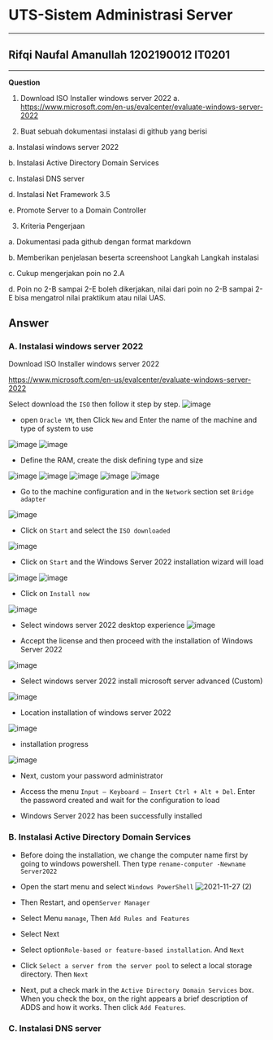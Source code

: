 # UTS-Sistem Administrasi Server
------
## Rifqi Naufal Amanullah 1202190012    IT0201
------
**Question**
1. Download ISO Installer windows server 2022 a. https://www.microsoft.com/en-us/evalcenter/evaluate-windows-server-2022

2. Buat sebuah dokumentasi instalasi di github yang berisi

  a. Instalasi windows server 2022

  b. Instalasi Active Directory Domain Services

  c. Instalasi DNS server

  d. Instalasi Net Framework 3.5

  e. Promote Server to a Domain Controller

3. Kriteria Pengerjaan

  a. Dokumentasi pada github dengan format markdown
 
  b. Memberikan penjelasan beserta screenshoot Langkah Langkah instalasi

  c. Cukup mengerjakan poin no 2.A

  d. Poin no 2-B sampai 2-E boleh dikerjakan, nilai dari poin no 2-B sampai 2-E bisa mengatrol nilai praktikum atau nilai UAS.

**Answer**
------
### A. Instalasi windows server 2022
Download ISO Installer windows server 2022

   https://www.microsoft.com/en-us/evalcenter/evaluate-windows-server-2022
   
   Select download the `ISO` then follow it step by step.
 ![image](https://user-images.githubusercontent.com/93064971/143679628-f3759bee-40e0-46c7-81c1-9b4ceffe02f2.png)

- open `Oracle VM`, then Click `New` and Enter the name of the machine and type of system to use

![image](https://user-images.githubusercontent.com/93064971/143679686-8252c4df-5e91-45cb-b7c2-8157fb525154.png)
![image](https://user-images.githubusercontent.com/93064971/143679741-2ed83c15-4b2f-470c-94f6-cf30d5349286.png)

- Define the RAM, create the disk defining type and size

![image](https://user-images.githubusercontent.com/93064971/143679823-a787cc35-e798-4363-b9b3-b433e30ca381.png)
![image](https://user-images.githubusercontent.com/93064971/143679852-55472e9f-60bd-4510-b42d-156abebc5b2c.png)
![image](https://user-images.githubusercontent.com/93064971/143679869-f82a2546-9fe4-452a-b760-edb651ba01f0.png)
![image](https://user-images.githubusercontent.com/93064971/143679889-228a0af8-629d-4774-b684-a1dfc82b3120.png)
![image](https://user-images.githubusercontent.com/93064971/143679923-cbbbb40a-5fea-4773-b99c-35bdf96f141b.png)

- Go to the machine configuration and in the `Network` section set `Bridge adapter`

![image](https://user-images.githubusercontent.com/93064971/143679953-0f49e561-0311-41a8-a771-ee4a472be51d.png)

-  Click on `Start` and select the `ISO downloaded`

![image](https://user-images.githubusercontent.com/93064971/143680019-042803c2-83b0-4db1-b3b1-4d7cb2badf45.png)

-  Click on `Start` and the Windows Server 2022 installation wizard will load

![image](https://user-images.githubusercontent.com/93064971/143680032-9db4699c-74fa-4884-9423-139a9f4b867b.png)
![image](https://user-images.githubusercontent.com/93064971/143680046-fa78f913-61d3-425a-9ac6-6b413f3bd3f4.png)

-  Click on `Install now`

![image](https://user-images.githubusercontent.com/93064971/143680052-1c1cc06a-923c-4823-b0a7-3b6942c29477.png)

- Select windows server 2022 desktop experience
![image](https://user-images.githubusercontent.com/93064971/143680089-5ccc8e74-c59a-4440-b441-3615f22f0adb.png)

- Accept the license and then proceed with the installation of Windows Server 2022

![image](https://user-images.githubusercontent.com/93064971/143680110-8a54077c-e2cf-4048-87b7-5dc2a2335920.png)

- Select windows server 2022 install microsoft server advanced (Custom)

![image](https://user-images.githubusercontent.com/93064971/143680128-5ba070a2-a306-4919-9311-657a34b51eb7.png)

- Location installation of windows server 2022

![image](https://user-images.githubusercontent.com/93064971/143680141-2c4998c3-fa76-4465-86c1-0b0233912700.png)

- installation progress

![image](https://user-images.githubusercontent.com/93064971/143680155-5a0a4046-2f80-443f-abb4-3daf6ce5bacd.png)

- Next, custom your password administrator

- Access the menu `Input – Keyboard – Insert Ctrl + Alt + Del`. Enter the password created and wait for the configuration to load

- Windows Server 2022 has been successfully installed

### B. Instalasi Active Directory Domain Services
-  Before doing the installation, we change the computer name first by going to windows powershell.
   Then type `rename-computer -Newname Server2022`
  - Open the start menu and select `Windows PowerShell`
![2021-11-27 (2)](https://user-images.githubusercontent.com/93064971/143680294-39a13d7d-7d64-4152-af13-1aa0a235ff3a.png)

- Then Restart, and open`Server Manager` 

- Select Menu `manage`, Then `Add Rules and Features` 

- Select Next

 - Select option`Role-based or feature-based installation`. And `Next`

- Click `Select a server from the server pool` to select a local storage directory. Then `Next`

- Next, put a check mark in the `Active Directory Domain Services` box. When you check the box, on the right appears 
  a brief description of ADDS and how it works. Then click `Add Features`.
  
### C. Instalasi DNS server


